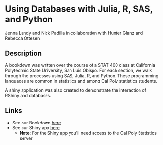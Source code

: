 # Using Databases with Julia, R, SAS, and Python

Jenna Landy and Nick Padilla in collaboration with Hunter Glanz and Rebecca Ottesen

## Description

A bookdown was written over the course of a STAT 400 class at California Polytechnic State University, San Luis Obispo. For each section, we walk through the processes using SAS, Julia, R, and Python. These programming languages are common in statistics and among Cal Poly statistics students.

A shiny application was also created to demonstrate the interaction of RShiny and databases.

## Links

- See our Bookdown [here](https://jennalandy.github.io/database_tutorials/index.html)
- See our Shiny app [here](https://rstudio.csm.calpoly.edu/connect/#/apps/119/info)
  - **Note**: For the Shiny app you'll need access to the Cal Poly Statistics server
